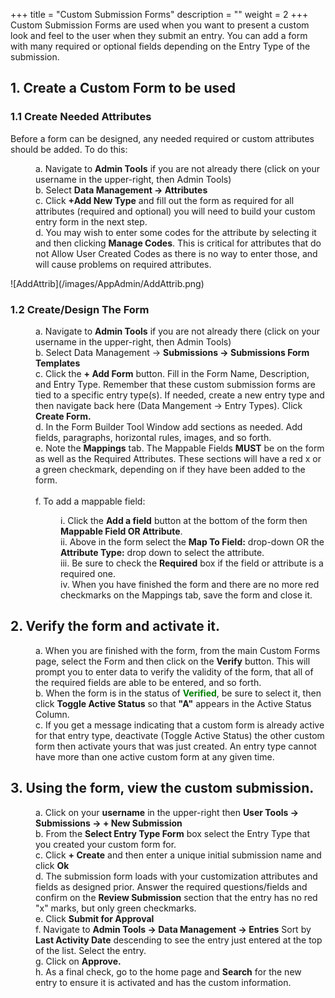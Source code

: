 +++
title = "Custom Submission Forms"
description = ""
weight = 2
+++
Custom Submission Forms are used when you want to present a custom look and feel to the user when they submit an entry.  You can add a form with many required or optional fields depending on the Entry Type of the submission.

## 1. Create a Custom Form to be used

### 1.1 Create Needed Attributes

Before a form can be designed, any needed required or custom attributes should be added.  To do this: 
<p style="margin-left: 40px">
        a. Navigate to <b>Admin Tools</b> if you are not already there (click on your username in the upper-right, then Admin Tools) 
   <br> b. Select <b>Data Management &rarr; Attributes</b>
   <br> c. Click <b>+Add New Type</b> and fill out the form as required for all attributes (required and optional) you will need to build your custom entry form in the next step.
   <br> d. You may wish to enter some codes for the attribute by selecting it and then clicking <b>Manage Codes</b>.  This is critical for attributes that do not Allow User Created Codes as there is no way to enter those, and will cause problems on required attributes. 
</p>
![AddAttrib](/images/AppAdmin/AddAttrib.png)

### 1.2  Create/Design The Form

<p style="margin-left: 40px">
        a. Navigate to <b>Admin Tools</b> if you are not already there (click on your username in the upper-right, then Admin Tools) 
   <br> b. Select Data Management &rarr; <b>Submissions &rarr; Submissions Form Templates</b>
   <br> c. Click the <b>+ Add Form</b> button.  Fill in the Form Name, Description, and Entry Type.  Remember that these custom submission forms are tied to a specific entry type(s).  If needed, create a new entry type and then navigate back here (Data Mangement &rarr; Entry Types).  Click <b>Create Form.</b>
   <br> d. In the Form Builder Tool Window add sections as needed.  Add fields, paragraphs, horizontal rules, images, and so forth. 
   <br> e. Note the <b>Mappings</b> tab.  The Mappable Fields <b>MUST</b> be on the form as well as the Required Attributes.  These sections will have a red x or a green checkmark, depending on if they have been added to the form. <br>
   <br> f. To add a mappable field: 
   <p style="margin-left: 80px">
              i. Click the <b>Add a field</b> button at the bottom of the form then <b>Mappable Field OR Attribute</b>.  
		<br> ii. Above in the form select the <b>Map To Field:</b> drop-down</b> OR the <b>Attribute Type:</b> drop down to select the attribute.  
		<br>iii. Be sure to check the <b>Required</b> box if the field or attribute is a required one.
		<br> iv.  When you have finished the form and there are no more red checkmarks on the Mappings tab, save the form and close it.
   </p>
</p>

## 2. Verify the form and activate it.

<p style="margin-left: 40px">
        a. When you are finished with the form, from the main Custom Forms page, select the Form and then click on the <b>Verify</b> button.  This will prompt you to enter data to verify the validity of the form, that all of the required fields are able to be entered, and so forth.  
   <br> b. When the form is in the status of <b><line style="color:green">Verified</line></b>, be sure to select it, then click <b>Toggle Active Status</b> so that <b>"A"</b> appears in the Active Status Column.
   <br> c. If you get a message indicating that a custom form is already active for that entry type, deactivate (Toggle Active Status) the other custom form then activate yours that was just created.  An entry type cannot have more than one active custom form at any given time.
</p>
 
## 3. Using the form, view the custom submission.

<p style="margin-left: 40px">
        a. Click on your <b>username</b> in the upper-right then <b>User Tools &rarr; Submissions &rarr; + New Submission </b>
   <br> b. From the <b>Select Entry Type Form</b> box select the Entry Type that you created your custom form for.  
   <br> c. Click <b>+ Create</b> and then enter a unique initial submission name and click <b>Ok</b>
   <br> d. The submission form loads with your customization attributes and fields as designed prior.  Answer the required questions/fields and confirm on the <b>Review Submission</b> section that the entry has no red "x" marks, but only green checkmarks.  
   <br> e. Click <b>Submit for Approval</b>
   <br> f. Navigate to <b>Admin Tools &rarr; Data Management &rarr; Entries</b>  Sort by <b>Last Activity Date</b> descending to see the entry just entered at the top of the list.  Select the entry.
   <br> g. Click on <b>Approve.</b>
   <br> h. As a final check, go to the home page and <b>Search</b> for the new entry to ensure it is activated and has the custom information.
</p>








